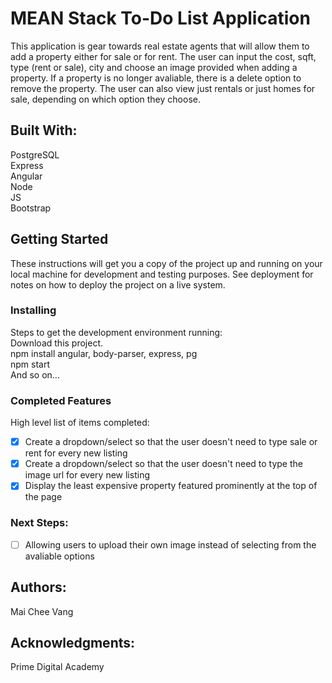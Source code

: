 # MEAN Stack To-Do List Application<br>
This application is gear towards real estate agents that will allow them to add a property either for sale or for rent. The user can input the cost, sqft, type (rent or sale), city and choose an image provided when adding a property. If a property is no longer avaliable, there is a delete option to remove the property. The user can also view just rentals or just homes for sale, depending on which option they choose.<br>

## Built With: <br>
PostgreSQL <br>
Express <br>
Angular <br>
Node <br>
JS <br>
Bootstrap <br>

## Getting Started <br>
These instructions will get you a copy of the project up and running on your local machine for development and testing purposes. See deployment for notes on how to deploy the project on a live system. <br>

### Installing <br>
Steps to get the development environment running: <br>
Download this project. <br>
npm install angular, body-parser, express, pg<br>
npm start <br>
And so on... <br>

### Completed Features <br>
High level list of items completed: <br>
- [x] Create a dropdown/select so that the user doesn't need to type sale or rent for every new listing <br>
- [x] Create a dropdown/select so that the user doesn't need to type the image url for every new listing <br>
- [x] Display the least expensive property featured prominently at the top of the page <br>

### Next Steps: <br>
- [ ] Allowing users to upload their own image instead of selecting from the avaliable options<br>

## Authors: <br>
Mai Chee Vang <br>

## Acknowledgments: <br>
Prime Digital Academy